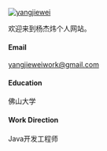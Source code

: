 

[![yangjiewei](https://img.shields.io/badge/yangjiewei-github-blue?logo=github)](https://github.com/yjiewei)

欢迎来到杨杰炜个人网站。

#### Email
yangjieweiwork@gmail.com

#### Education
佛山大学

#### Work Direction
Java开发工程师


